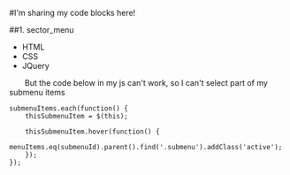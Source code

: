 #I'm sharing my code blocks here!

##1. sector_menu

 *  HTML
 *  CSS
 *  JQuery

 &emsp;&emsp;But the code below in my js can't work, so I can't select part of my submenu items
 
 
    submenuItems.each(function() {
        thisSubmenuItem = $(this);
        
        thisSubmenuItem.hover(function() {
            menuItems.eq(submenuId).parent().find('.submenu').addClass('active');
        });
    });

